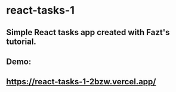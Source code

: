 # react-tasks-1

## Simple React tasks app created with Fazt's tutorial.

## Demo:

## https://react-tasks-1-2bzw.vercel.app/
